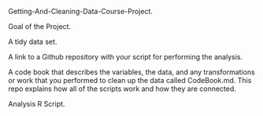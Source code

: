 Getting-And-Cleaning-Data-Course-Project.
 
 Goal of the Project.

 A tidy data set.
 
 A link to a Github repository with your script for performing the analysis.
 
 A code book that describes the variables, the data, and any transformations or work that you performed to clean up the data called CodeBook.md. This repo explains how all of the scripts work and how they are connected.
 
Analysis R Script.
